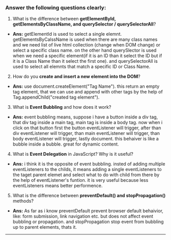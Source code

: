### Answer the following questions clearly:

1. What is the difference between **getElementById, getElementsByClassName, and querySelector / querySelectorAll**?

-   **Ans:** getElementId is used to select a single elemnt. getElementsByCalssName is used when there are many class names and we need list of live html collection (change when DOM change) or select a specific class name. on the other hand querySlector is used when we need a specific element(if it is an ID than it select the ID but if it is a Class Name than it select the first one). and querySelectorAll is used to select all elemnts that match a specific ID or Class Name.

2. How do you **create and insert a new element into the DOM**?

-   **Ans:** use document.createElement("Tag Name"). this return an empty tag element, that we can use and append with other tags by the help of Tag.appendChild("created tag element").

3. What is **Event Bubbling** and how does it work?

-   **Ans:** event bubbling means, suppose i have a button inside a div tag, that div tag inside a main tag, main tag is inside a body tag. now when i click on that button first the button eventListener will trigger, after than div eventListener will trigger, than main eventListener will trigger, than body eventListener will trigger, lastly document. this behaiver is like a bubble inside a bubble. great for dynamic content.

4. What is **Event Delegation** in JavaScript? Why is it useful?

-   **Ans:** i think it is the opposite of event bubbling. insted of adding multiple eventListeners to the childs, it means adding a single eventListeners to the taget parent elemet and select what to do with child from there by the help of eventListener's funtion. it is very useful because less eventListeners means better performence.

5. What is the difference between **preventDefault() and stopPropagation()** methods?

-   **Ans:** As far as i know preventDefault prevent browser default behaivior, like: form submission, link navigation etc. but does not affect event bubbling or propagation. and stopPropagation stop event from bubbling up to parent elements, thats it.

---

<!-- ## WELCOME TO ( সহজ সরল সিম্পল ) ASSIGNMENT-005

### 📅 Deadline For 60 marks: 29th August, 2025 (11:59 pm ⏱️)

### 📅 No Deadline For 50 marks

### 📅 Deadline For 30 marks: Any time after 29th August.

---

## ✅ Main Requirements (50 Marks)

### 1. Navbar

-   **Website name & logo** on the left as Figma
-   **Heart icon, coin count (default-100), and Copy Count** on the right as Figma

---

### 2. Hero Section

-   **Background Gradient** in the Whole Section
-   **A Relevant Logo** at the top-center
-   **Section Title** in the center
-   **A Relevant Slogan** in the bottom Center

---

### 2. Main Section

This Section will have layout as figma

<table border=1 width="100%" cellpadding="50">
<tr>
    <td></td>
    <td></td>
    <td></td>
    <td></td>
    <td></td>
    <td></td>
    <td></td>
    <td></td>
    <td></td>
    <td></td>
    <td></td>
    <td></td>
 </tr>
 <tr>
    <td colspan=9 >Card Section</td>
    <td colspan=3>History Section</td>
 </tr>
</table>

### Emergency Hotline Section

-   **Show Minimum 6 cards**. Each card will contain:
    -   Icon or Image
    -   Relevant Name
    -   Relevant Name in English
    -   Hotline number for calling
    -   Category Badge
    -   💗 icon at left
    -   **2 buttons** at the bottom: Copy and Call with icons as Figma

### History Section

-   **A white Background** in the whole section
-   **History Title with icon** at the top-left as Figma
-   **Clear History Button** at the top-right as Figma

---

### 3. Responsiveness (5 Marks)

-   Website should be fully **responsive for mobile devices** (implementation up to you)

---

## Functionalities

### 4. Heart Icons

-   Clicking on the 💗 **heart icon** of any card will increase the count in the Navbar

---

### 5. Call Buttons

-   On clicking a card's **Call Button**, following actions will happen:
    -   Show an **alert** with a message including the service name and number
    -   Each call will **cut 20 coins**. Reduce Coin after each click.
    -   If coins are less than 20, show a relevant alert and terminate the process.
    -   Add this service into the **Call History section** with:
        -   Service name
        -   Service number

---

### 5. Call History Section

-   Show all called services with name & number. This will empty initially. when call button clicked it will filled dynamically.
-   A **Clear History button** on the right
-   Clicking this button will remove all data from call history

---

## Create Readme

You have to create a `Readme.md` file. and write down following questions. Dont Try to copy paste from AI Tools. Just write what you know about these. If you don't know , then search , learn , understand and then write.

## 🧪 Challenges Part (10 Marks)

-   On clicking the **Copy button**, show an alert and **increase the copy count** (3 Marks)

-   Hotline number will be **copied on click** so it can be pasted anywhere (4 Marks)

💡Hint: You can ask for Help from `ChatGPT` Mamma . Just copy the below prompt , generate answer. use it with your own way.

```bash
I have a card with some text and a button inside it. I want that when a user clicks the button, some specific text from the card is copied to the clipboard using JavaScript. Please provide the code and explain it step by step.
```

-   After clicking on the **Call button**, the **exact time of the call** will be shown in the Call History section (3 Marks)

💡Hint: Search Google with that below question

```bash
How to get current local time in js
```

---

## ⚙️ Technology Stack

-   HTML
-   CSS ( Vanilla , Tailwind CSS , DaisyUI , Others - wheatever you like )
-   JavaScript ( Vanilla only. No Framework / Library Allowed )

---

## 📌 Rules

-   ✅ Minimum **5 meaningful commits** required
-   ❌ No Lorem Ipsum or dummy placeholder text. Use **relevant content only**

---

## 🔗 What to Submit

-   📂 **GitHub Repository**
-   🌐 **Live Link**

---

# Let's Code and Achieve your Dream 🎯 -->
